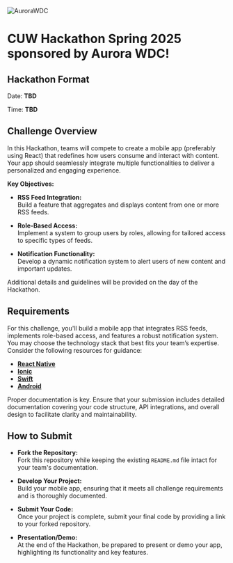 ![AuroraWDC](https://aurorawdc.com/wp-content/uploads/2024/05/Aurora_Logo-new-RGB.png)

# CUW Hackathon Spring 2025 sponsored by Aurora WDC! 

## Hackathon Format

Date: **TBD**

Time: **TBD**

## Challenge Overview

In this Hackathon, teams will compete to create a mobile app (preferably using React) that redefines how users consume and interact with content. Your app should seamlessly integrate multiple functionalities to deliver a personalized and engaging experience.

**Key Objectives:**

- **RSS Feed Integration:**  
  Build a feature that aggregates and displays content from one or more RSS feeds.

- **Role-Based Access:**  
  Implement a system to group users by roles, allowing for tailored access to specific types of feeds.

- **Notification Functionality:**  
  Develop a dynamic notification system to alert users of new content and important updates.

Additional details and guidelines will be provided on the day of the Hackathon.

## Requirements

For this challenge, you'll build a mobile app that integrates RSS feeds, implements role-based access, and features a robust notification system. You may choose the technology stack that best fits your team’s expertise. Consider the following resources for guidance:

- [**React Native**](https://reactnative.dev/docs/getting-started)
- [**Ionic**](https://ionicframework.com/docs/)
- [**Swift**](https://developer.apple.com/documentation/swift/)
- [**Android**](https://developer.android.com/get-started/overview)

Proper documentation is key. Ensure that your submission includes detailed documentation covering your code structure, API integrations, and overall design to facilitate clarity and maintainability.

## How to Submit

- **Fork the Repository:**  
  Fork this repository while keeping the existing `README.md` file intact for your team's documentation.

- **Develop Your Project:**  
  Build your mobile app, ensuring that it meets all challenge requirements and is thoroughly documented.

- **Submit Your Code:**  
  Once your project is complete, submit your final code by providing a link to your forked repository.

- **Presentation/Demo:**  
  At the end of the Hackathon, be prepared to present or demo your app, highlighting its functionality and key features.


